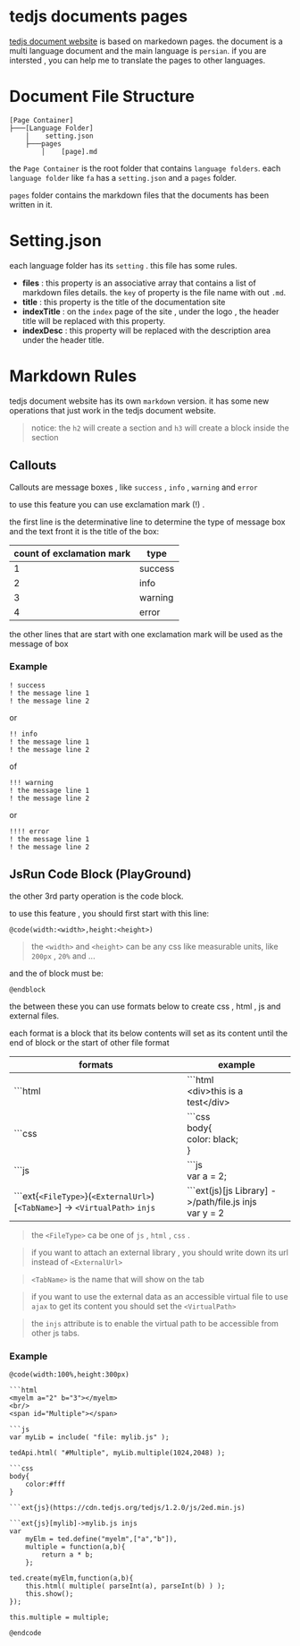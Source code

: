 # tedjs documents pages


 [tedjs document website](https://doc.tedjs.org) is based on markedown pages.
 the document is a multi language document and the main language is `persian`. 
 if you are intersted , you can help me to translate the pages to other languages.
 
# Document File Structure
```
[Page Container]
├───[Language Folder]
    │    setting.json
    ├───pages
        │    [page].md
```
the `Page Container` is the root folder that contains `language folders`.
each `language folder` like `fa` has a `setting.json` and a `pages` folder.

`pages` folder contains the markdown files that the documents has been written in it.

# Setting.json
each language folder has its `setting` . this file has some rules.

* __files__ :  this property is an associative array that contains a list of markdown files details. the `key` of property is the file name with out `.md`.
* __title__ : this property is the title of the documentation site
* __indexTitle__ : on the `index` page of the site , under the logo , the header title will be replaced with this property.
* __indexDesc__ : this property will be replaced with the description area under the header title.

# Markdown Rules
tedjs document website has its own `markdown` version. it has some new operations that just work in the tedjs document website.

> notice: the `h2` will create a section and `h3` will create a block inside the section

## Callouts
Callouts are message boxes , like `success` , `info` , `warning`  and `error`

to use this feature you can use exclamation mark (!) . 

the first line is the determinative line to determine the type of message box and the text front it is the title of the box:

count of exclamation mark | type
-------------------------- | -----------------
1 | success
2 | info
3 | warning
4 | error

the other lines that are start with one exclamation mark will be used as the message of box
### Example
```
! success
! the message line 1
! the message line 2
```
or
```
!! info
! the message line 1
! the message line 2
```
of
```
!!! warning
! the message line 1
! the message line 2
```
or
```
!!!! error
! the message line 1
! the message line 2
```

## JsRun Code Block (PlayGround)
the other 3rd party operation is the code block.

to use this feature , you should first start with this line:
```
@code(width:<width>,height:<height>)
```
> the `<width>` and `<height>` can be any css like measurable units, like `200px` , `20%` and ...

and the of block must be:
```
@endblock
```

the between these you can use formats below to create css , html , js and external files.

each format is a block that its below contents will set as its content until the end of block or the start of other file format

formats |  example
-------------|----------------
\```html | \```html  <br/> \<div>this is a test\</div>
\```css| \```css <br/> body{<br/>color: black;<br/>}
\```js|\```js<br/>var a = 2;
\```ext{`<FileType>`}(`<ExternalUrl>`)[`<TabName>`] -> `<VirtualPath>` `injs`|\```ext(js)[js Library] ->/path/file.js injs <br/> var y = 2

> the `<FileType>` ca be one of `js` , `html` , `css` .

> if you want to attach  an external  library , you should write down its url instead of `<ExternalUrl>`

> `<TabName>` is the name that will show on the tab 

> if you want to use the external data as an accessible virtual file to use `ajax` to get its content you should set the `<VirtualPath>`

> the `injs` attribute is to enable the virtual path to be accessible from other js tabs.

### Example
```
@code(width:100%,height:300px)

```html
<myelm a="2" b="3"></myelm>
<br/>
<span id="Multiple"></span>

```js
var myLib = include( "file: mylib.js" );

tedApi.html( "#Multiple", myLib.multiple(1024,2048) );

```css
body{
    color:#fff
}

```ext{js}(https://cdn.tedjs.org/tedjs/1.2.0/js/2ed.min.js)

```ext{js}[mylib]->mylib.js injs
var 
    myElm = ted.define("myelm",["a","b"]),
    multiple = function(a,b){
        return a * b;
    };

ted.create(myElm,function(a,b){
    this.html( multiple( parseInt(a), parseInt(b) ) );
    this.show();
});

this.multiple = multiple;

@endcode
```